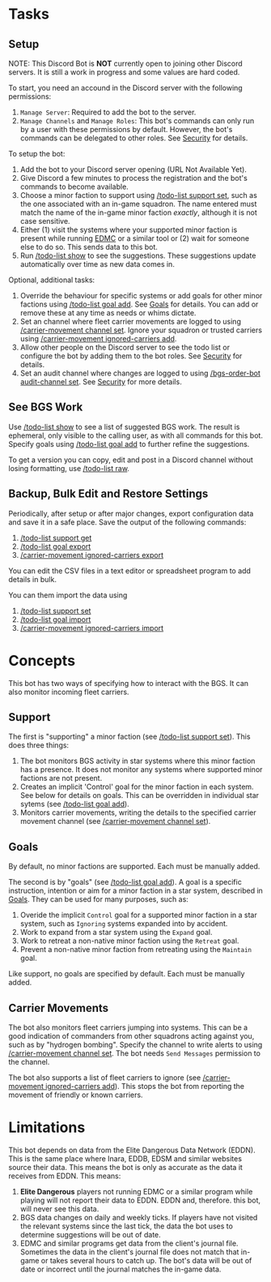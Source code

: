 # Tasks

## Setup

NOTE: This Discord Bot is **NOT** currently open to joining other Discord servers. It is still a work in progress and some values are hard coded.

To start, you need an accound in the Discord server with the following permissions:
1. `Manage Server`: Required to add the bot to the server.
2. `Manage Channels` and `Manage Roles`: This bot's commands can only run by a user with these permissions by default. However, the bot's commands can be delegated to other roles. See [Security](Security.md) for details. 

To setup the bot:
1. Add the bot to your Discord server opening (URL Not Available Yet).
2. Give Discord a few minutes to process the registration and the bot's commands to become available. 
3. Choose a minor faction to support using [/todo-list support set](CommandReference.md#todo-list-support-set), such as the one associated with an in-game squadron. The name entered must match the name of the in-game minor faction *exactly*, although it is not case sensitive.
4. Either (1) visit the systems where your supported minor faction is present while running [EDMC](https://github.com/EDCD/EDMarketConnector/wiki) or a similar tool or (2) wait for someone else to do so. This sends data to this bot.
5. Run [/todo-list show](CommandReference.md#todo-list-show) to see the suggestions. These suggestions update automatically over time as new data comes in.

Optional, additional tasks:
1. Override the behaviour for specific systems or add goals for other minor factions using [/todo-list goal add](CommandReference.md#todo-list-goal-add). See [Goals](Goals.md) for details. You can add or remove these at any time as needs or whims dictate.
2. Set an channel where fleet carrier movements are logged to using [/carrier-movement channel set](CommandReference.md#carrier-movement-channel-set). Ignore your squadron or trusted carriers using [/carrier-movement ignored-carriers add](CommandReference.md#carrier-movement-ignored-carriers-add).
3. Allow other people on the Discord server to see the todo list or configure the bot by adding them to the bot roles. See [Security](Security.md) for details.
4. Set an audit channel where changes are logged to using [/bgs-order-bot audit-channel set](CommandReference.md#bgs-order-bot-audit-channel-set). See [Security](Security.md) for more details.

## See BGS Work

Use [/todo-list show](CommandReference.md#todo-list-show) to see a list of suggested BGS work. The result is ephemeral, only visible to the calling user, as with all commands for this bot. Specify goals using [/todo-list goal add](CommandReference.md#todo-list-goal-add) to further refine the suggestions.

To get a version you can copy, edit and post in a Discord channel without losing formatting, use [/todo-list raw](CommandReference.md#todo-list-raw). 

## Backup, Bulk Edit and Restore Settings

Periodically, after setup or after major changes, export configuration data and save it in a safe place. Save the output of the following commands:
1. [/todo-list support get](CommandReference.md#todo-list-support-get)
2. [/todo-list goal export](CommandReference.md#todo-list-goal-export)
3. [/carrier-movement ignored-carriers export](CommandReference.md#carrier-movement-ignored-carriers-export)

You can edit the CSV files in a text editor or spreadsheet program to add details in bulk.

You can them import the data using 
1. [/todo-list support set](CommandReference.md#todo-list-support-set)
2. [/todo-list goal import](CommandReference.md#todo-list-goal-import)
3. [/carrier-movement ignored-carriers import](CommandReference.md#carrier-movement-ignored-carriers-import)

# Concepts

This bot has two ways of specifying how to interact with the BGS. It can also monitor incoming fleet carriers.

## Support

The first is "supporting" a minor faction (see [/todo-list support set](CommandReference.md#todo-list-support-set)). This does three things:
1. The bot monitors BGS activity in star systems where this minor faction has a presence. It does not monitor any systems where supported minor factions are not present.
2. Creates an implicit 'Control' goal for the minor faction in each system. See below for details on goals. This can be overridden in individual star sytems (see [/todo-list goal add](CommandReference.md#todo-list-goal-add)).
3. Monitors carrier movements, writing the details to the specified carrier movement channel (see [/carrier-movement channel set](CommandReference.md#carrier-movement-channel-set)).

## Goals

By default, no minor factions are supported. Each must be manually added.

The second is by "goals" (see [/todo-list goal add](CommandReference.md@todo-list-goal-add)). A goal is a specific instruction, intention or aim for a minor faction in a star system, described in [Goals](Goals.md). They can be used for many purposes, such as:
1. Overide the implicit `Control` goal for a supported minor faction in a star system, such as `Ignoring` systems expanded into by accident.
2. Work to expand from a star system using the `Expand` goal.
3. Work to retreat a non-native minor faction using the `Retreat` goal.
4. Prevent a non-native minor faction from retreating using the `Maintain` goal.

Like support, no goals are specified by default. Each must be manually added.

## Carrier Movements

The bot also monitors fleet carriers jumping into systems. This can be a good indication of commanders from other squadrons acting against you, such as by "hydrogen bombing". Specify the channel to write alerts to using [/carrier-movement channel set](CommandReference.md#carrier-movement-channel-set). The bot needs `Send Messages` permission to the channel.

The bot also supports a list of fleet carriers to ignore (see [/carrier-movement ignored-carriers add](CommandReference.md#carrier-movement-ignored-carriers-add)). This stops the bot from reporting the movement of friendly or known carriers.

# Limitations

This bot depends on data from the Elite Dangerous Data Network (EDDN). This is the same place where Inara, EDDB, EDSM and similar websites source their data. This means the bot is only as accurate as the data it receives from EDDN. This means:
1. **Elite Dangerous** players not running EDMC or a similar program while playing will not report their data to EDDN. EDDN and, therefore. this bot, will never see this data.
2. BGS data changes on daily and weekly ticks. If players have not visited the relevant systems since the last tick, the data the bot uses to determine suggestions will be out of date.
3. EDMC and similar programs get data from the client's journal file. Sometimes the data in the client's journal file does not match that in-game or takes several hours to catch up. The bot's data will be out of date or incorrect until the journal matches the in-game data.
